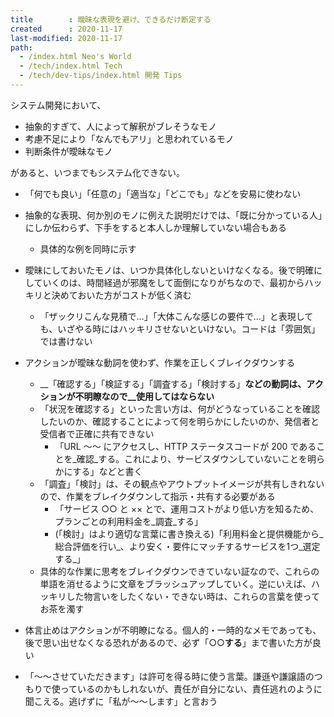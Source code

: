 ```yaml
---
title        : 曖昧な表現を避け、できるだけ断定する
created      : 2020-11-17
last-modified: 2020-11-17
path:
  - /index.html Neo's World
  - /tech/index.html Tech
  - /tech/dev-tips/index.html 開発 Tips
---
```


システム開発において、

- 抽象的すぎて、人によって解釈がブレそうなモノ
- 考慮不足により「なんでもアリ」と思われているモノ
- 判断条件が曖昧なモノ

があると、いつまでもシステム化できない。

  - 「何でも良い」「任意の」「適当な」「どこでも」などを安易に使わない
- 抽象的な表現、何か別のモノに例えた説明だけでは、「既に分かっている人」にしか伝わらず、下手をすると本人しか理解していない場合もある
  - 具体的な例を同時に示す
- 曖昧にしておいたモノは、いつか具体化しないといけなくなる。後で明確にしていくのは、時間経過が邪魔をして面倒になりがちなので、最初からハッキリと決めておいた方がコストが低く済む
  - 「ザックリこんな見積で…」「大体こんな感じの要件で…」と表現しても、いざやる時にはハッキリさせないといけない。コードは「雰囲気」では書けない
- アクションが曖昧な動詞を使わず、作業を正しくブレイクダウンする
  - __「確認する」「検証する」「調査する」「検討する」__などの動詞は、アクションが不明瞭なので__使用してはならない__
  - 「状況を確認する」といった言い方は、何がどうなっていることを確認したいのか、確認することによって何を明らかにしたいのか、発信者と受信者で正確に共有できない
      - 「URL 〜〜 にアクセスし、HTTP ステータスコードが 200 であることを_確認_する。これにより、サービスダウンしていないことを明らかにする」などと書く
  - 「調査」「検討」は、その観点やアウトプットイメージが共有しきれないので、作業をブレイクダウンして指示・共有する必要がある
      - 「サービス ○○ と ×× とで、運用コストがより低い方を知るため、プランごとの利用料金を_調査_する」
      - (「検討」はより適切な言葉に書き換える)「利用料金と提供機能から_総合評価を行い_、より安く・要件にマッチするサービスを1つ_選定する_」
  - 具体的な作業に思考をブレイクダウンできていない証なので、これらの単語を消せるように文章をブラッシュアップしていく。逆にいえば、ハッキリした物言いをしたくない・できない時は、これらの言葉を使ってお茶を濁す





- 体言止めはアクションが不明瞭になる。個人的・一時的なメモであっても、後で思い出せなくなる恐れがあるので、必ず「○○__する__」まで書いた方が良い
- 「〜〜させていただきます」は許可を得る時に使う言葉。謙遜や謙譲語のつもりで使っているのかもしれないが、責任が自分にない、責任逃れのように聞こえる。逃げずに「私が〜〜します」と言おう